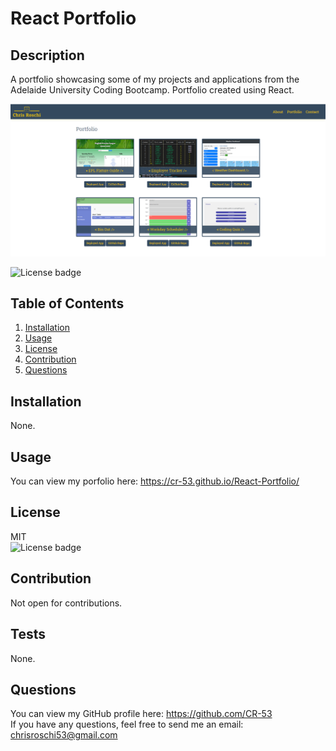 # React Portfolio

## Description
A portfolio showcasing some of my projects and applications from the Adelaide University Coding Bootcamp. Portfolio created using React.  

![Example of Generated Readme](src/Assets/Images/readme-screenshot.png)

![License badge](https://img.shields.io/badge/license-MIT-green)


## Table of Contents
1. [Installation](#Installation)
2. [Usage](#Usage)
3. [License](#License)
4. [Contribution](#Contribution)
5. [Questions](#Questions)


## Installation
None.


## Usage
You can view my porfolio here: https://cr-53.github.io/React-Portfolio/


## License
MIT</br> 
![License badge](https://img.shields.io/badge/license-MIT-green) 


## Contribution
Not open for contributions.


## Tests
None.


## Questions
You can view my GitHub profile here: https://github.com/CR-53</br>
If you have any questions, feel free to send me an email: chrisroschi53@gmail.com
